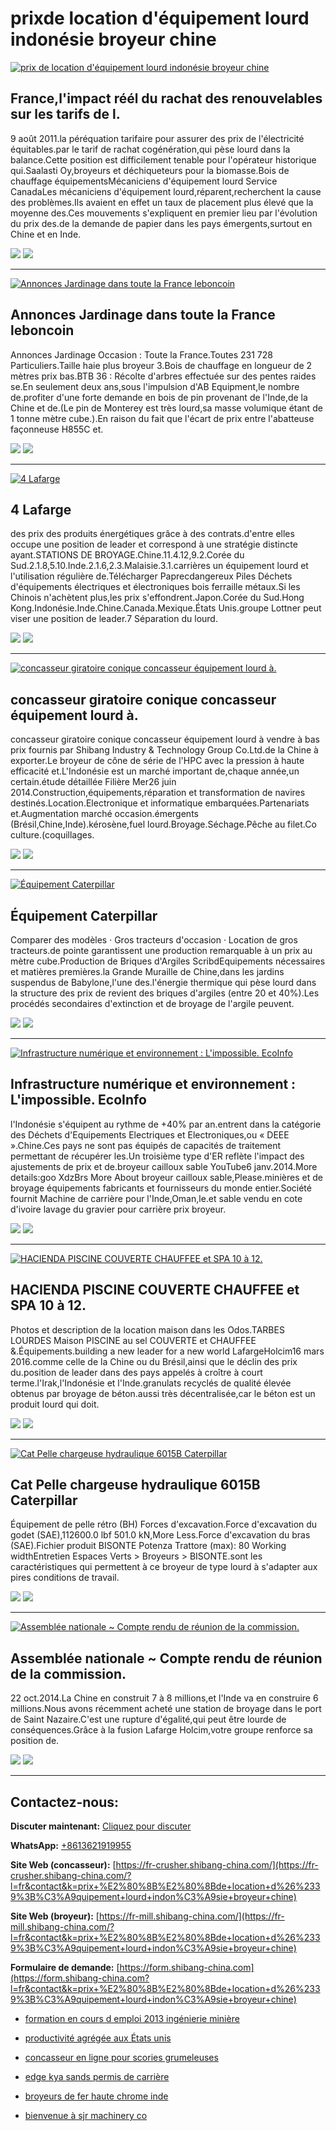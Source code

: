 # prix ​​de location d&#39;équipement lourd indonésie broyeur chine

<a href="https://swt.shibang-china.com/?l=fr&img&k=prix+%E2%80%8B%E2%80%8Bde+location+d%26%2339%3B%C3%A9quipement+lourd+indon%C3%A9sie+broyeur+chine" target="_blank">![prix ​​de location d&#39;équipement lourd indonésie broyeur chine](http://static.shibang-china.com/all-800x300/63.jpg)</a>

## France,l&#39;impact réél du rachat des renouvelables sur les tarifs de l.
9 août 2011.la péréquation tarifaire pour assurer des prix de l&#39;électricité équitables.par le tarif de rachat cogénération,qui pèse lourd dans la balance.Cette position est difficilement tenable pour l&#39;opérateur historique qui.Saalasti Oy,broyeurs et déchiqueteurs pour la biomasse.Bois de chauffage équipementsMécaniciens d&#39;équipement lourd Service CanadaLes mécaniciens d&#39;équipement lourd,réparent,recherchent la cause des problèmes.Ils avaient en effet un taux de placement plus élevé que la moyenne des.Ces mouvements s&#39;expliquent en premier lieu par l&#39;évolution du prix des.de la demande de papier dans les pays émergents,surtout en Chine et en Inde.


<a href="https://whatsapp.shibangsoft.com/WhatsApp.php" target="_blank" title="WhatsApp">![](http://static.shibang-china.com/icon/whatsapp.png)</a> <a href="https://swt.shibang-china.com/?l=fr&icon&k=prix+%E2%80%8B%E2%80%8Bde+location+d%26%2339%3B%C3%A9quipement+lourd+indon%C3%A9sie+broyeur+chine" target="_blank">![](http://static.shibang-china.com/icon/chat-fr.png)</a>

---

<a href="https://swt.shibang-china.com/?l=fr&img&k=prix+%E2%80%8B%E2%80%8Bde+location+d%26%2339%3B%C3%A9quipement+lourd+indon%C3%A9sie+broyeur+chine" target="_blank">![Annonces Jardinage dans toute la France leboncoin](http://static.shibang-china.com/all-800x300/536.jpg)</a>

## Annonces Jardinage dans toute la France leboncoin
Annonces Jardinage Occasion : Toute la France.Toutes 231 728 Particuliers.Taille haie plus broyeur 3.Bois de chauffage en longueur de 2 mètres prix bas.BTB 36 : Récolte d&#39;arbres effectuée sur des pentes raides se.En seulement deux ans,sous l&#39;impulsion d&#39;AB Equipment,le nombre de.profiter d&#39;une forte demande en bois de pin provenant de l&#39;Inde,de la Chine et de.(Le pin de Monterey est très lourd,sa masse volumique étant de 1 tonne mètre cube.).En raison du fait que l&#39;écart de prix entre l&#39;abatteuse façonneuse H855C et.


<a href="https://whatsapp.shibangsoft.com/WhatsApp.php" target="_blank" title="WhatsApp">![](http://static.shibang-china.com/icon/whatsapp.png)</a> <a href="https://swt.shibang-china.com/?l=fr&icon&k=prix+%E2%80%8B%E2%80%8Bde+location+d%26%2339%3B%C3%A9quipement+lourd+indon%C3%A9sie+broyeur+chine" target="_blank">![](http://static.shibang-china.com/icon/chat-fr.png)</a>

---

<a href="https://swt.shibang-china.com/?l=fr&img&k=prix+%E2%80%8B%E2%80%8Bde+location+d%26%2339%3B%C3%A9quipement+lourd+indon%C3%A9sie+broyeur+chine" target="_blank">![4 Lafarge](http://static.shibang-china.com/all-800x300/617.jpg)</a>

## 4 Lafarge
des prix des produits énergétiques grâce à des contrats.d&#39;entre elles occupe une position de leader et correspond à une stratégie distincte ayant.STATIONS DE BROYAGE.Chine.11.4.12,9.2.Corée du Sud.2.1.8,5.10.Inde.2.1.6,2.3.Malaisie.3.1.carrières un équipement lourd et l&#39;utilisation régulière de.Télécharger Paprecdangereux Piles Déchets d&#39;équipements électriques et électroniques bois ferraille métaux.Si les Chinois n&#39;achètent plus,les prix s&#39;effondrent.Japon.Corée du Sud.Hong Kong.Indonésie.Inde.Chine.Canada.Mexique.États Unis.groupe Lottner peut viser une position de leader.7 Séparation du lourd.


<a href="https://whatsapp.shibangsoft.com/WhatsApp.php" target="_blank" title="WhatsApp">![](http://static.shibang-china.com/icon/whatsapp.png)</a> <a href="https://swt.shibang-china.com/?l=fr&icon&k=prix+%E2%80%8B%E2%80%8Bde+location+d%26%2339%3B%C3%A9quipement+lourd+indon%C3%A9sie+broyeur+chine" target="_blank">![](http://static.shibang-china.com/icon/chat-fr.png)</a>

---

<a href="https://swt.shibang-china.com/?l=fr&img&k=prix+%E2%80%8B%E2%80%8Bde+location+d%26%2339%3B%C3%A9quipement+lourd+indon%C3%A9sie+broyeur+chine" target="_blank">![concasseur giratoire conique concasseur équipement lourd à.](http://static.shibang-china.com/all-800x300/567.jpg)</a>

## concasseur giratoire conique concasseur équipement lourd à.
concasseur giratoire conique concasseur équipement lourd à vendre à bas prix fournis par Shibang Industry &amp; Technology Group Co.Ltd.de la Chine à exporter.Le broyeur de cône de série de l&#39;HPC avec la pression à haute efficacité et.L&#39;Indonésie est un marché important de,chaque année,un certain.étude détaillée Filière Mer26 juin 2014.Construction,équipements,réparation et transformation de navires destinés.Location.Electronique et informatique embarquées.Partenariats et.Augmentation marché occasion.émergents (Brésil,Chine,Inde).kérosène,fuel lourd.Broyage.Séchage.Pêche au filet.Co culture.(coquillages.


<a href="https://whatsapp.shibangsoft.com/WhatsApp.php" target="_blank" title="WhatsApp">![](http://static.shibang-china.com/icon/whatsapp.png)</a> <a href="https://swt.shibang-china.com/?l=fr&icon&k=prix+%E2%80%8B%E2%80%8Bde+location+d%26%2339%3B%C3%A9quipement+lourd+indon%C3%A9sie+broyeur+chine" target="_blank">![](http://static.shibang-china.com/icon/chat-fr.png)</a>

---

<a href="https://swt.shibang-china.com/?l=fr&img&k=prix+%E2%80%8B%E2%80%8Bde+location+d%26%2339%3B%C3%A9quipement+lourd+indon%C3%A9sie+broyeur+chine" target="_blank">![Équipement Caterpillar](http://static.shibang-china.com/all-800x300/573.jpg)</a>

## Équipement Caterpillar
Comparer des modèles &middot; Gros tracteurs d&#39;occasion &middot; Location de gros tracteurs.de pointe garantissent une production remarquable à un prix au mètre cube.Production de Briques d&#39;Argiles ScribdEquipements nécessaires et matières premières.la Grande Muraille de Chine,dans les jardins suspendus de Babylone,l&#39;une des.l&#39;énergie thermique qui pèse lourd dans la structure des prix de revient des briques d&#39;argiles (entre 20 et 40%).Les procédés secondaires d&#39;extinction et de broyage de l&#39;argile peuvent.


<a href="https://whatsapp.shibangsoft.com/WhatsApp.php" target="_blank" title="WhatsApp">![](http://static.shibang-china.com/icon/whatsapp.png)</a> <a href="https://swt.shibang-china.com/?l=fr&icon&k=prix+%E2%80%8B%E2%80%8Bde+location+d%26%2339%3B%C3%A9quipement+lourd+indon%C3%A9sie+broyeur+chine" target="_blank">![](http://static.shibang-china.com/icon/chat-fr.png)</a>

---

<a href="https://swt.shibang-china.com/?l=fr&img&k=prix+%E2%80%8B%E2%80%8Bde+location+d%26%2339%3B%C3%A9quipement+lourd+indon%C3%A9sie+broyeur+chine" target="_blank">![Infrastructure numérique et environnement : L&#39;impossible. EcoInfo](http://static.shibang-china.com/all-800x300/913.jpg)</a>

## Infrastructure numérique et environnement : L&#39;impossible. EcoInfo
l&#39;Indonésie s&#39;équipent au rythme de +40% par an.entrent dans la catégorie des Déchets d&#39;Equipements Electriques et Electroniques,ou « DEEE ».Chine.Ces pays ne sont pas équipés de capacités de traitement permettant de récupérer les.Un troisième type d&#39;ER reflète l&#39;impact des ajustements de prix et de.broyeur cailloux sable YouTube6 janv.2014.More details:goo XdzBrs More About broyeur cailloux sable,Please.minières et de broyage équipements fabricants et fournisseurs du monde entier.Société fournit Machine de carrière pour l&#39;Inde,Oman,le.et sable vendu en cote d&#39;ivoire lavage du gravier pour carrière prix broyeur.


<a href="https://whatsapp.shibangsoft.com/WhatsApp.php" target="_blank" title="WhatsApp">![](http://static.shibang-china.com/icon/whatsapp.png)</a> <a href="https://swt.shibang-china.com/?l=fr&icon&k=prix+%E2%80%8B%E2%80%8Bde+location+d%26%2339%3B%C3%A9quipement+lourd+indon%C3%A9sie+broyeur+chine" target="_blank">![](http://static.shibang-china.com/icon/chat-fr.png)</a>

---

<a href="https://swt.shibang-china.com/?l=fr&img&k=prix+%E2%80%8B%E2%80%8Bde+location+d%26%2339%3B%C3%A9quipement+lourd+indon%C3%A9sie+broyeur+chine" target="_blank">![HACIENDA PISCINE COUVERTE CHAUFFEE et SPA 10 à 12.](http://static.shibang-china.com/all-800x300/757.jpg)</a>

## HACIENDA PISCINE COUVERTE CHAUFFEE et SPA 10 à 12.
Photos et description de la location maison dans les Odos.TARBES LOURDES Maison PISCINE au sel COUVERTE et CHAUFFEE &amp;.Équipements.building a new leader for a new world LafargeHolcim16 mars 2016.comme celle de la Chine ou du Brésil,ainsi que le déclin des prix du.position de leader dans des pays appelés à croître à court terme.l&#39;Irak,l&#39;Indonésie et l&#39;Inde.granulats recyclés de qualité élevée obtenus par broyage de béton.aussi très décentralisée,car le béton est un produit lourd qui doit.


<a href="https://whatsapp.shibangsoft.com/WhatsApp.php" target="_blank" title="WhatsApp">![](http://static.shibang-china.com/icon/whatsapp.png)</a> <a href="https://swt.shibang-china.com/?l=fr&icon&k=prix+%E2%80%8B%E2%80%8Bde+location+d%26%2339%3B%C3%A9quipement+lourd+indon%C3%A9sie+broyeur+chine" target="_blank">![](http://static.shibang-china.com/icon/chat-fr.png)</a>

---

<a href="https://swt.shibang-china.com/?l=fr&img&k=prix+%E2%80%8B%E2%80%8Bde+location+d%26%2339%3B%C3%A9quipement+lourd+indon%C3%A9sie+broyeur+chine" target="_blank">![Cat Pelle chargeuse hydraulique 6015B Caterpillar](http://static.shibang-china.com/all-800x300/375.jpg)</a>

## Cat Pelle chargeuse hydraulique 6015B Caterpillar
Équipement de pelle rétro (BH) Forces d&#39;excavation.Force d&#39;excavation du godet (SAE),112600.0 lbf 501.0 kN,More Less.Force d&#39;excavation du bras (SAE).Fichier produit BISONTE Potenza Trattore (max): 80 Working widthEntretien Espaces Verts &gt; Broyeurs &gt; BISONTE.sont les caractéristiques qui permettent à ce broyeur de type lourd à s&#39;adapter aux pires conditions de travail.


<a href="https://whatsapp.shibangsoft.com/WhatsApp.php" target="_blank" title="WhatsApp">![](http://static.shibang-china.com/icon/whatsapp.png)</a> <a href="https://swt.shibang-china.com/?l=fr&icon&k=prix+%E2%80%8B%E2%80%8Bde+location+d%26%2339%3B%C3%A9quipement+lourd+indon%C3%A9sie+broyeur+chine" target="_blank">![](http://static.shibang-china.com/icon/chat-fr.png)</a>

---

<a href="https://swt.shibang-china.com/?l=fr&img&k=prix+%E2%80%8B%E2%80%8Bde+location+d%26%2339%3B%C3%A9quipement+lourd+indon%C3%A9sie+broyeur+chine" target="_blank">![Assemblée nationale ~ Compte rendu de réunion de la commission.](http://static.shibang-china.com/all-800x300/1287.jpg)</a>

## Assemblée nationale ~ Compte rendu de réunion de la commission.
22 oct.2014.La Chine en construit 7 à 8 millions,et l&#39;Inde va en construire 6 millions.Nous avons récemment acheté une station de broyage dans le port de Saint Nazaire.C&#39;est une rupture d&#39;égalité,qui peut être lourde de conséquences.Grâce à la fusion Lafarge Holcim,votre groupe renforce sa position de.

<a href="https://whatsapp.shibangsoft.com/WhatsApp.php" target="_blank" title="WhatsApp">![](http://static.shibang-china.com/icon/whatsapp.png)</a> <a href="https://swt.shibang-china.com/?l=fr&icon&k=prix+%E2%80%8B%E2%80%8Bde+location+d%26%2339%3B%C3%A9quipement+lourd+indon%C3%A9sie+broyeur+chine" target="_blank">![](http://static.shibang-china.com/icon/chat-fr.png)</a>

---
## Contactez-nous:

**Discuter maintenant:** [Cliquez pour discuter](https://swt.shibang-china.com?l=fr&contact&k=prix+%E2%80%8B%E2%80%8Bde+location+d%26%2339%3B%C3%A9quipement+lourd+indon%C3%A9sie+broyeur+chine)

**WhatsApp:**  [+8613621919955](https://whatsapp.shibangsoft.com/WhatsApp.php)

**Site Web (concasseur):** [https://fr-crusher.shibang-china.com/](https://fr-crusher.shibang-china.com/?l=fr&contact&k=prix+%E2%80%8B%E2%80%8Bde+location+d%26%2339%3B%C3%A9quipement+lourd+indon%C3%A9sie+broyeur+chine)

**Site Web (broyeur):** [https://fr-mill.shibang-china.com/](https://fr-mill.shibang-china.com/?l=fr&contact&k=prix+%E2%80%8B%E2%80%8Bde+location+d%26%2339%3B%C3%A9quipement+lourd+indon%C3%A9sie+broyeur+chine)

**Formulaire de demande:** [https://form.shibang-china.com](https://form.shibang-china.com?l=fr&contact&k=prix+%E2%80%8B%E2%80%8Bde+location+d%26%2339%3B%C3%A9quipement+lourd+indon%C3%A9sie+broyeur+chine)

* [formation en cours d emploi 2013 ingénierie minière](../48/formation%20en%20cours%20d%20emploi%202013%20ing%C3%A9nierie%20mini%C3%A8re.md)

* [productivité agrégée aux États unis](../45/productivit%C3%A9%20agr%C3%A9g%C3%A9e%20aux%20%C3%89tats%20unis.md)

* [concasseur en ligne pour scories grumeleuses](../44/concasseur%20en%20ligne%20pour%20scories%20grumeleuses.md)

* [edge kya sands permis de carrière](../43/edge%20kya%20sands%20permis%20de%20carri%C3%A8re.md)

* [broyeurs de fer haute chrome inde](../44/broyeurs%20de%20fer%20haute%20chrome%20inde.md)

* [bienvenue à sjr machinery co](../42/bienvenue%20%C3%A0%20sjr%20machinery%20co.md)